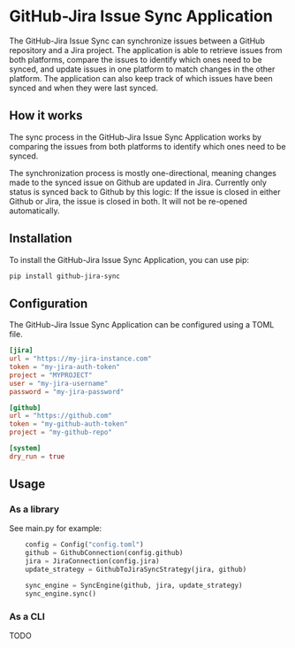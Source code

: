 # GitHub-Jira Issue Sync Application

The GitHub-Jira Issue Sync can synchronize issues between a GitHub repository and a Jira project.
The application is able to retrieve issues from both platforms, compare the issues to identify which ones need to be synced,
and update issues in one platform to match changes in the other platform. 
The application can also keep track of which issues have been synced and when they were last synced.

## How it works 

The sync process in the GitHub-Jira Issue Sync Application works by comparing the issues from both platforms to identify which ones need to be synced.

The synchronization process is mostly one-directional, meaning changes made to the synced issue on Github are updated in Jira.
Currently only status is synced back to Github by this logic: 
    If the issue is closed in either Github or Jira, the issue is closed in both.  It will not be re-opened automatically.


## Installation 

To install the GitHub-Jira Issue Sync Application, you can use pip:

```bash
pip install github-jira-sync
```

## Configuration 

The GitHub-Jira Issue Sync Application can be configured using a TOML file.

```toml
[jira]
url = "https://my-jira-instance.com"
token = "my-jira-auth-token"
project = "MYPROJECT"
user = "my-jira-username"
password = "my-jira-password"

[github]
url = "https://github.com"
token = "my-github-auth-token"
project = "my-github-repo"

[system]
dry_run = true

```

## Usage 

### As a library

See main.py for example: 

```python
    config = Config("config.toml")
    github = GithubConnection(config.github)
    jira = JiraConnection(config.jira)
    update_strategy = GithubToJiraSyncStrategy(jira, github)

    sync_engine = SyncEngine(github, jira, update_strategy)
    sync_engine.sync()
```

### As a CLI 
TODO

